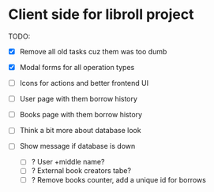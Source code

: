 # Client side for libroll project

TODO:
- [x] Remove all old tasks cuz them was too dumb
- [x] Modal forms for all operation types
- [ ] Icons for actions and better frontend UI

- [ ] User page with them borrow history
- [ ] Books page with them borrow history

- [ ] Think a bit more about database look
- [ ] Show message if database is down
  - [ ] ? User +middle name?
  - [ ] ? External book creators tabe?
  - [ ] ? Remove books counter, add a unique id for borrows
